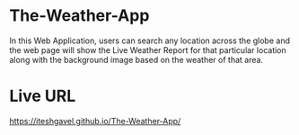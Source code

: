 # The-Weather-App
In this Web Application, users can search any location across the globe and the web page will show the Live Weather Report for that particular location along with the background image based on the weather of that area.

# Live URL
https://iteshgavel.github.io/The-Weather-App/
